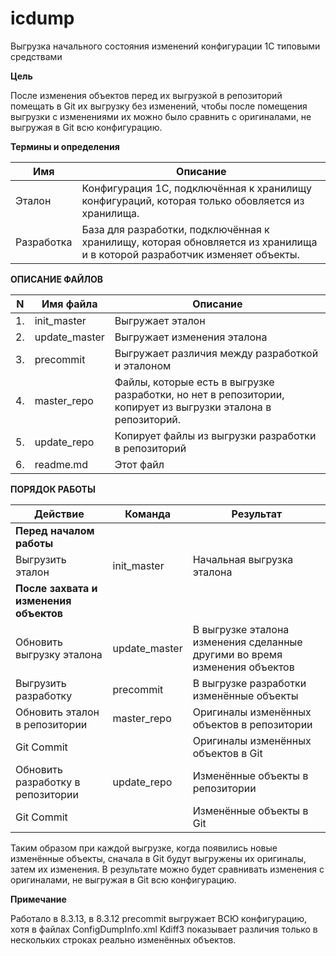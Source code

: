 # icdump

Выгрузка начального состояния изменений конфигурации 1С типовыми средствами 

**Цель**

После изменения объектов перед их выгрузкой в репозиторий помещать в Git их выгрузку без изменений,
        чтобы после помещения выгрузки с изменениями их можно было сравнить с оригиналами,
        не выгружая в Git всю конфигурацию.
        
**Термины и определения**

Имя|Описание
---|---
Эталон|Конфигурация 1С, подключённая к хранилищу конфигураций, которая только обовляется из хранилища.
Разработка|База для разработки, подключённая к хранилищу, которая обновляется из хранилища и в которой разработчик изменяет объекты.

**ОПИСАНИЕ ФАЙЛОВ**

N|Имя файла|Описание
---|---|---
1.| init_master|          Выгружает эталон 
2.| update_master|        Выгружает изменения эталона 
3.| precommit|            Выгружает различия между разработкой и эталоном
4.| master_repo|          Файлы, которые есть в выгрузке разработки, но нет в репозитории, копирует из выгрузки эталона в репозиторий.
5.| update_repo|          Копирует файлы из выгрузки разработки в репозиторий
6.| readme.md|            Этот файл

**ПОРЯДОК РАБОТЫ**

|Действие|Команда|Результат
|---|---|---|
|**Перед началом работы**|
| Выгрузить эталон|                     init_master|             Начальная выгрузка эталона|
|**После захвата и изменения объектов**
|Обновить выгрузку эталона|            update_master|           В выгрузке эталона изменения сделанные другими во время изменения объектов|
| Выгрузить разработку|                 precommit|               В выгрузке разработки изменённые объекты|
| Обновить эталон в репозитории|        master_repo|             Оригиналы изменённых объектов в репозитории|
| Git Commit||                                                   Оригиналы изменённых объектов в Git|
| Обновить разработку в репозитории|    update_repo|             Изменённые объекты в репозитории|
| Git Commit||                                                   Изменённые объекты в Git|


Таким образом при каждой выгрузке, когда появились новые изменённые объекты, сначала в Git будут выгружены
их оригиналы, затем их изменения. В результате можно будет сравнивать изменения с оригиналами, 
не выгружая в Git всю конфигурацию.


**Примечание**

Работало в 8.3.13, в 8.3.12 precommit выгружает ВСЮ конфигурацию, хотя в файлах ConfigDumpInfo.xml
Kdiff3 показывает различия только в нескольких строках реально изменённых объектов.
